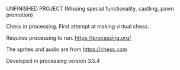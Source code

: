 UNFINISHED PROJECT (Missing special functionality, castling, pawn promotion)

Chess in processing. First attempt at making virtual chess.

Requires processing to run. https://processing.org/

The sprites and audio are from https://chess.com

Developed in processing version 3.5.4


